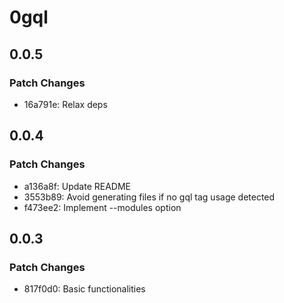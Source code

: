 # 0gql

## 0.0.5

### Patch Changes

- 16a791e: Relax deps

## 0.0.4

### Patch Changes

- a136a8f: Update README
- 3553b89: Avoid generating files if no gql tag usage detected
- f473ee2: Implement --modules option

## 0.0.3

### Patch Changes

- 817f0d0: Basic functionalities
